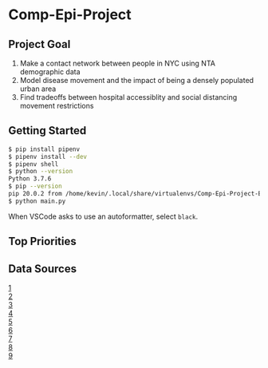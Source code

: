 # Comp-Epi-Project

## Project Goal

1. Make a contact network between people in NYC using NTA demographic data 
2. Model disease movement and the impact of being a densely populated urban area
3. Find tradeoffs between hospital accessiblity and social distancing movement restrictions

## Getting Started

```bash
$ pip install pipenv
$ pipenv install --dev
$ pipenv shell
$ python --version
Python 3.7.6
$ pip --version
pip 20.0.2 from /home/kevin/.local/share/virtualenvs/Comp-Epi-Project-EMfCM2jV/lib/python3.7/site-packages/pip (python 3.7)
$ python main.py
```

When VSCode asks to use an autoformatter, select `black`.

## Top Priorities


## Data Sources

[1](https://data.cityofnewyork.us/City-Government/Neighborhood-Tabulation-Areas-NTA-/cpf4-rkhq)  
[2](https://journals.plos.org/plosone/article?id=10.1371/journal.pone.0016591)  
[3](https://data.cityofnewyork.us/City-Government/Census-Demographics-at-the-Neighborhood-Tabulation/rnsn-acs2)  
[4](https://sites.google.com/site/yangdingqi/home/foursquare-dataset#h.p_ID_46)  
[5](https://data.cityofnewyork.us/Health/NYC-Health-Hospitals-Facilities-2011/ymhw-9cz9)  
[6](https://profiles.health.ny.gov/hospital/bed_type/Intensive+Care+Beds)  
[7](https://www.ncbi.nlm.nih.gov/pmc/articles/PMC3034199/)  
[8](https://public.tableau.com/profile/nyc.health#!/vizhome/NewYorkCityNeighborhoodHealthAtlas/Home)  
[9](https://www.ncbi.nlm.nih.gov/books/NBK126700/)  



